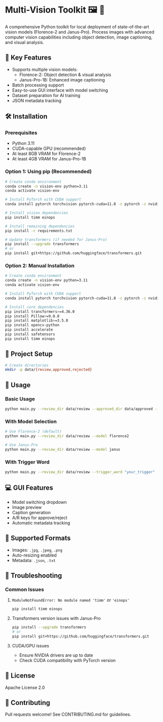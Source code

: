 # Multi-Vision Toolkit 🖼️ 🤖

A comprehensive Python toolkit for local deployment of state-of-the-art vision models (Florence-2 and Janus-Pro). Process images with advanced computer vision capabilities including object detection, image captioning, and visual analysis.

## 🚀 Key Features
- Supports multiple vision models:
  - Florence-2: Object detection & visual analysis
  - Janus-Pro-1B: Enhanced image captioning
- Batch processing support
- Easy-to-use GUI interface with model switching
- Dataset preparation for AI training
- JSON metadata tracking

## 🛠️ Installation

### Prerequisites
- Python 3.11
- CUDA-capable GPU (recommended)
- At least 8GB VRAM for Florence-2
- At least 4GB VRAM for Janus-Pro-1B

### Option 1: Using pip (Recommended)
```bash
# Create conda environment
conda create -n vision-env python=3.11
conda activate vision-env

# Install PyTorch with CUDA support
conda install pytorch torchvision pytorch-cuda=11.8 -c pytorch -c nvidia

# Install vision dependencies
pip install timm einops

# Install remaining dependencies
pip install -r requirements.txt

# Update transformers (if needed for Janus-Pro)
pip install --upgrade transformers
# or
pip install git+https://github.com/huggingface/transformers.git
```

### Option 2: Manual Installation
```bash
# Create conda environment
conda create -n vision-env python=3.11
conda activate vision-env

# Install PyTorch with CUDA support
conda install pytorch torchvision pytorch-cuda=11.8 -c pytorch -c nvidia

# Install core dependencies
pip install transformers>=4.36.0 
pip install Pillow>=9.0.0 
pip install matplotlib>=3.5.0 
pip install opencv-python 
pip install accelerate 
pip install safetensors
pip install timm einops
```

## 📁 Project Setup
```bash
# Create directories
mkdir -p data/{review,approved,rejected}
```

## 🎯 Usage

### Basic Usage
```bash
python main.py --review_dir data/review --approved_dir data/approved --rejected_dir data/rejected
```

### With Model Selection
```bash
# Use Florence-2 (default)
python main.py --review_dir data/review --model florence2

# Use Janus-Pro
python main.py --review_dir data/review --model janus
```

### With Trigger Word
```bash
python main.py --review_dir data/review --trigger_word "your_trigger" --model janus
```

## 💻 GUI Features
- Model switching dropdown
- Image preview
- Caption generation
- A/R keys for approve/reject
- Automatic metadata tracking

## 📝 Supported Formats
- Images: `.jpg`, `.jpeg`, `.png`
- Auto-resizing enabled
- Metadata: `.json`, `.txt`

## 🔧 Troubleshooting

### Common Issues
1. `ModuleNotFoundError: No module named 'timm'` or `'einops'`
   ```bash
   pip install timm einops
   ```

2. Transformers version issues with Janus-Pro
   ```bash
   pip install --upgrade transformers
   # or
   pip install git+https://github.com/huggingface/transformers.git
   ```

3. CUDA/GPU issues
   - Ensure NVIDIA drivers are up to date
   - Check CUDA compatibility with PyTorch version

## 📄 License
Apache License 2.0

## 🤝 Contributing
Pull requests welcome! See CONTRIBUTING.md for guidelines.